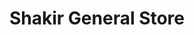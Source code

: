 ---
title: "Shakir General Store"
url: /karachi/shakir-general-store-pehlwan-goth-road/
shop: Allgemein
---